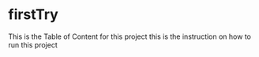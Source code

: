 # firstTry
This is the Table of Content for this project
this is the instruction on how to run this project
